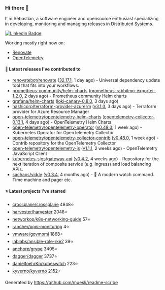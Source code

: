 ### Hi there 👋

I’ m Sebastian, a software engineer and opensource enthusiast specializing in developing, monitoring and managing releases in Distributed Systems.

[![Linkedin Badge](https://img.shields.io/badge/-LinkedIn-blue?style=flat&logo=Linkedin&logoColor=white&link=https://www.linkedin.com/in/sebastian-poxhofer/)](https://www.linkedin.com/in/sebastian-poxhofer/)

Working mostly right now on:
- [Renovate](https://github.com/renovatebot/renovate)
- [OpenTelemetry](https://github.com/open-telemetry)



#### 🚀 Latest releases I've contributed to

- [renovatebot/renovate](https://github.com/renovatebot/renovate) ([32.17.1](https://github.com/renovatebot/renovate/releases/tag/32.17.1), 1 day ago) - Universal dependency update tool that fits into your workflows.
- [prometheus-community/helm-charts](https://github.com/prometheus-community/helm-charts) ([prometheus-rabbitmq-exporter-1.2.0](https://github.com/prometheus-community/helm-charts/releases/tag/prometheus-rabbitmq-exporter-1.2.0), 2 days ago) - Prometheus community Helm charts
- [grafana/helm-charts](https://github.com/grafana/helm-charts) ([loki-canary-0.8.0](https://github.com/grafana/helm-charts/releases/tag/loki-canary-0.8.0), 3 days ago)
- [hashicorp/terraform-provider-azurerm](https://github.com/hashicorp/terraform-provider-azurerm) ([v3.1.0](https://github.com/hashicorp/terraform-provider-azurerm/releases/tag/v3.1.0), 3 days ago) - Terraform provider for Azure Resource Manager
- [open-telemetry/opentelemetry-helm-charts](https://github.com/open-telemetry/opentelemetry-helm-charts) ([opentelemetry-collector-0.13.1](https://github.com/open-telemetry/opentelemetry-helm-charts/releases/tag/opentelemetry-collector-0.13.1), 4 days ago) - OpenTelemetry Helm Charts
- [open-telemetry/opentelemetry-operator](https://github.com/open-telemetry/opentelemetry-operator) ([v0.48.0](https://github.com/open-telemetry/opentelemetry-operator/releases/tag/v0.48.0), 1 week ago) - Kubernetes Operator for OpenTelemetry Collector
- [open-telemetry/opentelemetry-collector-contrib](https://github.com/open-telemetry/opentelemetry-collector-contrib) ([v0.48.0](https://github.com/open-telemetry/opentelemetry-collector-contrib/releases/tag/v0.48.0), 1 week ago) - Contrib repository for the OpenTelemetry Collector
- [open-telemetry/opentelemetry-js](https://github.com/open-telemetry/opentelemetry-js) ([v1.1.1](https://github.com/open-telemetry/opentelemetry-js/releases/tag/v1.1.1), 2 weeks ago) - OpenTelemetry JavaScript Client
- [kubernetes-sigs/gateway-api](https://github.com/kubernetes-sigs/gateway-api) ([v0.4.2](https://github.com/kubernetes-sigs/gateway-api/releases/tag/v0.4.2), 4 weeks ago) - Repository for the next iteration of composite service (e.g. Ingress) and load balancing APIs.
- [sachaos/viddy](https://github.com/sachaos/viddy) ([v0.3.4](https://github.com/sachaos/viddy/releases/tag/v0.3.4), 4 months ago) - 👀 A modern watch command. Time machine and pager etc.

#### ⭐ Latest projects I've starred

- [crossplane/crossplane](https://github.com/crossplane/crossplane}) 4948⭐
- [harvester/harvester](https://github.com/harvester/harvester}) 2048⭐
- [networkop/k8s-networking-guide](https://github.com/networkop/k8s-networking-guide}) 57⭐
- [rancher/opni-monitoring](https://github.com/rancher/opni-monitoring}) 4⭐
- [vmware/govmomi](https://github.com/vmware/govmomi}) 1868⭐
- [lablabs/ansible-role-rke2](https://github.com/lablabs/ansible-role-rke2}) 39⭐
- [anchore/grype](https://github.com/anchore/grype}) 3405⭐
- [dagger/dagger](https://github.com/dagger/dagger}) 3737⭐
- [danielfoehrKn/kubeswitch](https://github.com/danielfoehrKn/kubeswitch}) 223⭐
- [kyverno/kyverno](https://github.com/kyverno/kyverno}) 2152⭐



Generated by https://github.com/muesli/readme-scribe
